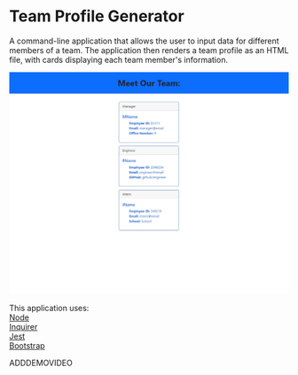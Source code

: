 # Team Profile Generator

A command-line application that allows the user to input data for different members of a team. The application then renders a team profile as an HTML file, with cards displaying each team member's information.

![screenshot of the rendered page](./assets/teamprofilescreenshot.jpg)

This application uses:  
[Node](https://nodejs.org/en/)  
[Inquirer](https://www.npmjs.com/package/inquirer)  
[Jest](https://jestjs.io/)  
[Bootstrap](https://getbootstrap.com/)

ADDDEMOVIDEO
